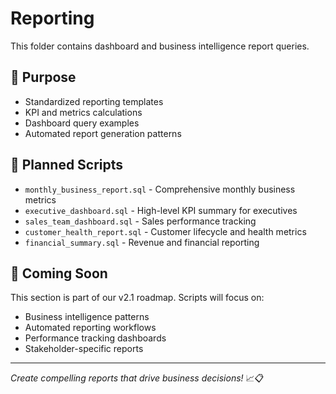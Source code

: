 # Reporting

This folder contains dashboard and business intelligence report queries.

## 🎯 **Purpose**

- Standardized reporting templates
- KPI and metrics calculations
- Dashboard query examples
- Automated report generation patterns

## 📝 **Planned Scripts**

- `monthly_business_report.sql` - Comprehensive monthly business metrics
- `executive_dashboard.sql` - High-level KPI summary for executives
- `sales_team_dashboard.sql` - Sales performance tracking
- `customer_health_report.sql` - Customer lifecycle and health metrics
- `financial_summary.sql` - Revenue and financial reporting

## 🚀 **Coming Soon**

This section is part of our v2.1 roadmap. Scripts will focus on:

- Business intelligence patterns
- Automated reporting workflows
- Performance tracking dashboards
- Stakeholder-specific reports

---

*Create compelling reports that drive business decisions!* 📈📋
